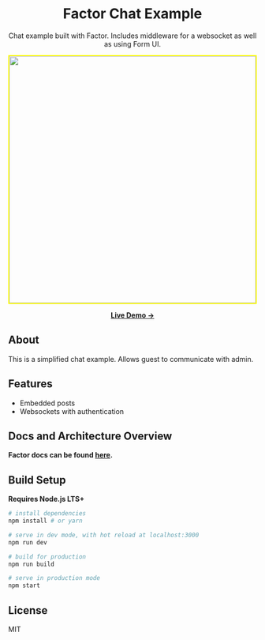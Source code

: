 <h1 align="center">Factor Chat Example</h1>

<p align="center">
Chat example built with Factor. Includes middleware for a websocket as well as using Form UI.
</p>

<p align="center">
  <a href="https://chat-example.factor.dev" target="_blank">
    <img src="./screenshot-wide-user.jpg" width="500px" style="border: 2px solid #ff0;">
  </a>
</p>

<p align="center">
<a href="https://chat-example.factor.dev" target="_blank"><strong>Live Demo &rarr;</strong></a>
</p>

## About

This is a simplified chat example. Allows guest to communicate with admin.

## Features

- Embedded posts
- Websockets with authentication

## Docs and Architecture Overview

**Factor docs can be found [here](https://factor.dev).**

## Build Setup

**Requires Node.js LTS+**

```bash
# install dependencies
npm install # or yarn

# serve in dev mode, with hot reload at localhost:3000
npm run dev

# build for production
npm run build

# serve in production mode
npm start
```

## License

MIT
